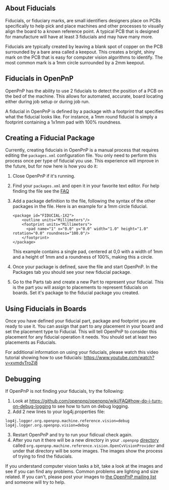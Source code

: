 ## About Fiducials

Fiducials, or fiduciary marks, are small identifiers designers place on PCBs specifically to help pick and place machines and other processes to visually align the board to a known reference point. A typical PCB that is designed for manufacture will have at least 3 fiducials and may have many more.

Fiducials are typically created by leaving a blank spot of copper on the PCB surrounded by a bare area called a keepout. This creates a bright, shiny mark on the PCB that is easy for computer vision algorithms to identify. The most common mark is a 1mm circle surrounded by a 2mm keepout.

## Fiducials in OpenPnP

OpenPnP has the ability to use 2 fiducials to detect the position of a PCB on the bed of the machine. This allows for automated, accurate, board locating either during job setup or during job run.

A fiducial in OpenPnP is defined by a package with a footprint that specifies what the fiducial looks like. For instance, a 1mm round fiducial is simply a footprint containing a 1x1mm pad with 100% roundness.

## Creating a Fiducial Package

Currently, creating fiducials in OpenPnP is a manual process that requires editing the `packages.xml` configuration file. You only need to perform this process once per type of fiducial you use. This experience will improve in the future, but for now here is how you do it:

1. Close OpenPnP if it's running.
2. Find your `packages.xml` and open it in your favorite text editor. For help finding the file see the [FAQ](https://github.com/openpnp/openpnp/wiki/FAQ#where-are-configuration-and-log-files-located)
3. Add a package definition to the file, following the syntax of the other packages in the file. Here is an example for a 1mm circle fiducial.
    ```
    <package id="FIDUCIAL-1X2">
        <outline units="Millimeters"/>
        <footprint units="Millimeters">
          <pad name="1" x="0.0" y="0.0" width="1.0" height="1.0" rotation="0.0" roundness="100.0"/>
        </footprint>
    </package>
    ```
    This example contains a single pad, centered at 0,0 with a width of 1mm and a height of 1mm and a roundness of 100%, making this a circle.

4. Once your package is defined, save the file and start OpenPnP. In the Packages tab you should see your new fiducial package. 
5. Go to the Parts tab and create a new Part to represent your fiducial. This is the part you will assign to placements to represent fiducials on boards. Set it's package to the fiducial package you created.

## Using Fiducials in Boards

Once you have defined your fiducial part, package and footprint you are ready to use it. You can assign that part to any placement in your board and set the placement type to Fiducial. This will tell OpenPnP to consider this placement for any fiducial operation it needs. You should set at least two placements as Fiducials.

For additional information on using your fiducials, please watch this video tutorial showing how to use fiducials: https://www.youtube.com/watch?v=xvmdvTroZj8

## Debugging

If OpenPnP is not finding your fiducials, try the following:

1. Look at https://github.com/openpnp/openpnp/wiki/FAQ#how-do-i-turn-on-debug-logging to see how to turn on debug logging.
2. Add 2 new lines to your log4j.properties file:
```
log4j.logger.org.openpnp.machine.reference.vision=debug
log4j.logger.org.openpnp.vision=debug
```
3. Restart OpenPnP and try to run your fidicual check again.
4. After you run it there will be a new directory in your `.openpnp` [directory](https://github.com/openpnp/openpnp/wiki/FAQ#where-are-configuration-and-log-files-located) called `org.openpnp.machine.reference.vision.OpenCvVisionProvider` and under that directory will be some images. The images show the process of trying to find the fiducials.

If you understand computer vision tasks a bit, take a look at the images and see if you can find any problems. Common problems are lighting and size related. If you can't, please post your images to [the OpenPnP mailing list](http://groups.google.com/group/openpnp) and someone will try to help.

